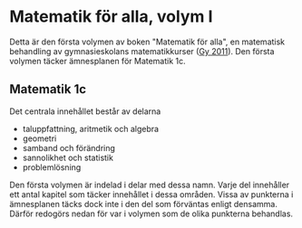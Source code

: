 Matematik för alla, volym I
===============================================================================

Detta är den första volymen av boken "Matematik för alla", en matematisk 
behandling av gymnasieskolans matematikkurser ([Gy 2011][Gy11]).  Den första 
volymen täcker ämnesplanen för Matematik 1c.

[Gy11]: http://www.skolverket.se/laroplaner-amnen-och-kurser/gymnasieutbildning/gymnasieskola/mat?tos=gy&subjectCode=mat&lang=sv


Matematik 1c
-------------------------------------------------------------------------------

Det centrala innehållet består av delarna

 - taluppfattning, aritmetik och algebra
 - geometri
 - samband och förändring
 - sannolikhet och statistik
 - problemlösning

Den första volymen är indelad i delar med dessa namn.  Varje del innehåller ett 
antal kapitel som täcker innehållet i dessa områden.  Vissa av punkterna 
i ämnesplanen täcks dock inte i den del som förväntas enligt densamma.  Därför 
redogörs nedan för var i volymen som de olika punkterna behandlas.

